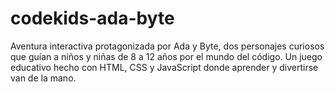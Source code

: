 # codekids-ada-byte
Aventura interactiva protagonizada por Ada y Byte, dos personajes curiosos que guían a niños y niñas de 8 a 12 años por el mundo del código. Un juego educativo hecho con HTML, CSS y JavaScript donde aprender y divertirse van de la mano.
